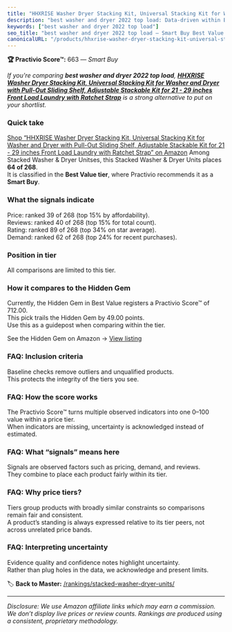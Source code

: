 ```yaml
---
title: "HHXRISE Washer Dryer Stacking Kit, Universal Stacking Kit for Washer and Dryer with Pull-Out Sliding Shelf, Adjustable Stackable Kit for 21 - 29 inches Front Load Laundry with Ratchet Strap"
description: "best washer and dryer 2022 top load: Data-driven within Best Value ranking using the Practivio Score™. Positioned by quality, value, demand, findability, momen…"
keywords: ["best washer and dryer 2022 top load"]
seo_title: "best washer and dryer 2022 top load — Smart Buy Best Value (2025)"
canonicalURL: "/products/hhxrise-washer-dryer-stacking-kit-universal-stacking-kit-for-washer-and-dryer-with-pull-out-sliding-shelf-adjustable-stackable-kit-for-21-29-inches-front-load-laundry-with-ratchet-strap-B0D5Q648D7/"
---
```


**🏆 Practivio Score™:** 663 — _Smart Buy_


*If you're comparing **best washer and dryer 2022 top load**, **[HHXRISE Washer Dryer Stacking Kit, Universal Stacking Kit for Washer and Dryer with Pull-Out Sliding Shelf, Adjustable Stackable Kit for 21 - 29 inches Front Load Laundry with Ratchet Strap](https://www.amazon.com/dp/B0D5Q648D7?tag=practivio-20)** is a strong alternative to put on your shortlist.*
### Quick take
[Shop “HHXRISE Washer Dryer Stacking Kit, Universal Stacking Kit for Washer and Dryer with Pull-Out Sliding Shelf, Adjustable Stackable Kit for 21 - 29 inches Front Load Laundry with Ratchet Strap” on Amazon](https://www.amazon.com/dp/B0D5Q648D7?tag=practivio-20)
Among Stacked Washer & Dryer Unitses, this Stacked Washer & Dryer Units places **64 of 268**.  
It is classified in the **Best Value tier**, where Practivio recommends it as a **Smart Buy**.

### What the signals indicate
Price: ranked 39 of 268 (top 15% by affordability).  
Reviews: ranked 40 of 268 (top 15% for total count).  
Rating: ranked 89 of 268 (top 34% on star average).  
Demand: ranked 62 of 268 (top 24% for recent purchases).

### Position in tier
All comparisons are limited to this tier.

### How it compares to the Hidden Gem
Currently, the Hidden Gem in Best Value registers a Practivio Score™ of 712.00.  
This pick trails the Hidden Gem by 49.00 points.  
Use this as a guidepost when comparing within the tier.  

See the Hidden Gem on Amazon → [View listing](https://www.amazon.com/dp/B095KG5FPT?tag=practivio-20)

### FAQ: Inclusion criteria
Baseline checks remove outliers and unqualified products.  
This protects the integrity of the tiers you see.

### FAQ: How the score works
The Practivio Score™ turns multiple observed indicators into one 0–100 value within a price tier.  
When indicators are missing, uncertainty is acknowledged instead of estimated.

### FAQ: What “signals” means here
Signals are observed factors such as pricing, demand, and reviews.  
They combine to place each product fairly within its tier.

### FAQ: Why price tiers?
Tiers group products with broadly similar constraints so comparisons remain fair and consistent.  
A product’s standing is always expressed relative to its tier peers, not across unrelated price bands.

### FAQ: Interpreting uncertainty
Evidence quality and confidence notes highlight uncertainty.  
Rather than plug holes in the data, we acknowledge and present limits.


🏷️ **Back to Master:** [/rankings/stacked-washer-dryer-units/](/rankings/stacked-washer-dryer-units/)

---
_Disclosure: We use Amazon affiliate links which may earn a commission. We don’t display live prices or review counts. Rankings are produced using a consistent, proprietary methodology._
